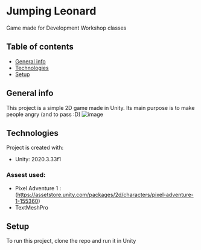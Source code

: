 # Jumping Leonard
Game made for Development Workshop classes

## Table of contents
* [General info](#general-info)
* [Technologies](#technologies)
* [Setup](#setup)

## General info
This project is a simple 2D game made in Unity. Its main purpose is to make people angry (and to pass :D)
![image](https://user-images.githubusercontent.com/63010946/189735949-b407c7ed-674a-4749-bccb-e0e2483be1d1.png)

## Technologies
Project is created with:
* Unity: 2020.3.33f1
	
### Assest used:
* Pixel Adventure 1 : (https://assetstore.unity.com/packages/2d/characters/pixel-adventure-1-155360)
* TextMeshPro 
  
## Setup
To run this project, clone the repo and run it in Unity
